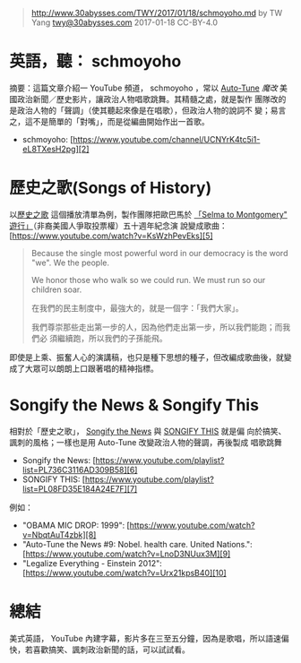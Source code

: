 ﻿> http://www.30abysses.com/TWY/2017/01/18/schmoyoho.md
> by TW Yang <twy@30abysses.com> 2017-01-18 CC-BY-4.0

# 英語，聽： schmoyoho

摘要：這篇文章介紹一 YouTube  頻道， schmoyoho ，常以 [Auto-Tune][1]
*魔改*  美國政治新聞／歷史影片，讓政治人物唱歌跳舞。其精髓之處，就是製作
團隊改的是政治人物的「聲調」（使其聽起來像是在唱歌），但政治人物的說詞不
變；易言之，這不是簡單的「對嘴」，而是從編曲開始作出一首歌。

* schmoyoho: [https://www.youtube.com/channel/UCNYrK4tc5i1-eL8TXesH2pg][2]

[1]: https://en.wikipedia.org/wiki/Auto-Tune
[2]: https://www.youtube.com/channel/UCNYrK4tc5i1-eL8TXesH2pg



# 歷史之歌(Songs of History)

以[歷史之歌][3] 這個播放清單為例，製作團隊把歐巴馬於
[「Selma to Montgomery" 遊行」][4]（非裔美國人爭取投票權）五十週年紀念演
說變成歌曲： [https://www.youtube.com/watch?v=KsWzhPevEks][5]

> Because the single most powerful word in our democracy is the word
> "we".  We the people.
>
> We honor those who walk so we could run.  We must run so our children
> soar.
>
> 在我們的民主制度中，最強大的，就是一個字：「我們大家」。
>
> 我們尊崇那些走出第一步的人，因為他們走出第一步，所以我們能跑；而我們必
> 須繼續跑，所以我們的子孫能飛。

即使是上乘、振奮人心的演講稿，也只是種下思想的種子，但改編成歌曲後，就變
成了大眾可以朗朗上口跟著唱的精神指標。

[3]: https://www.youtube.com/playlist?list=PL8JttaK4Km_E5S03seK2s1YHB2ORNlwJA
[4]: https://en.wikipedia.org/wiki/Selma_to_Montgomery_marches
[5]: https://www.youtube.com/watch?v=KsWzhPevEks



# Songify the News & Songify This

相對於「歷史之歌」， [Songify the News][6]  與 [SONGIFY THIS][7]  就是偏
向於搞笑、諷刺的風格；一樣也是用 Auto-Tune  改變政治人物的聲調，再後製成
唱歌跳舞

* Songify the News: [https://www.youtube.com/playlist?list=PL736C3116AD309B58][6]
* SONGIFY THIS: [https://www.youtube.com/playlist?list=PL08FD35E184A24E7F][7]

例如：

* "OBAMA MIC DROP: 1999": [https://www.youtube.com/watch?v=NbqtAuT4zbk][8]
* "Auto-Tune the News #9: Nobel. health care. United Nations.": [https://www.youtube.com/watch?v=LnoD3NUux3M][9]
* "Legalize Everything - Einstein 2012": [https://www.youtube.com/watch?v=Urx21kpsB40][10]

[6]: https://www.youtube.com/playlist?list=PL736C3116AD309B58
[7]: https://www.youtube.com/playlist?list=PL08FD35E184A24E7F
[8]: https://www.youtube.com/watch?v=NbqtAuT4zbk
[9]: https://www.youtube.com/watch?v=LnoD3NUux3M
[10]: https://www.youtube.com/watch?v=Urx21kpsB40



# 總結

美式英語， YouTube  內建字幕，影片多在三至五分鐘，因為是歌唱，所以語速偏
快，若喜歡搞笑、諷刺政治新聞的話，可以試試看。
